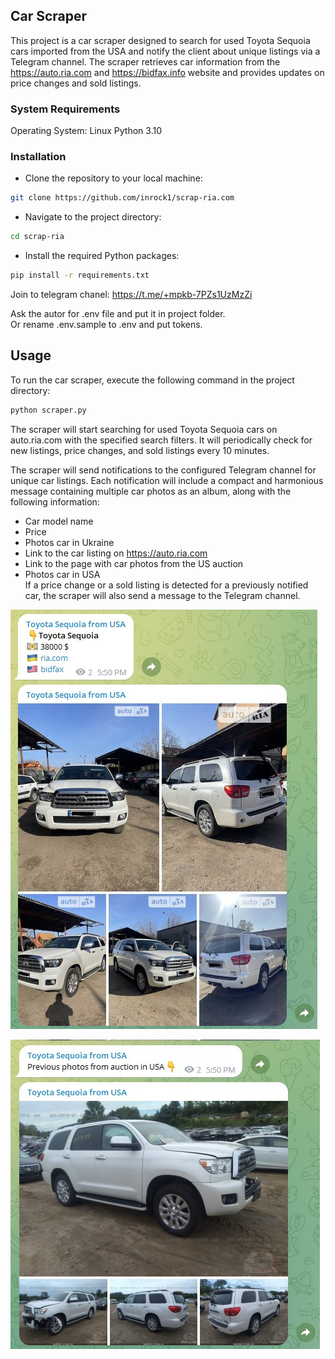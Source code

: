 ## Car Scraper
This project is a car scraper designed to search for used Toyota Sequoia 
cars imported from the USA and notify the client about unique listings 
via a Telegram channel. The scraper retrieves car information from the
https://auto.ria.com and https://bidfax.info website and provides updates on price changes and sold 
listings.

### System Requirements
Operating System: Linux
Python 3.10

### Installation
- Clone the repository to your local machine:
```bash
git clone https://github.com/inrock1/scrap-ria.com
```

- Navigate to the project directory:
```bash
cd scrap-ria
```

- Install the required Python packages:
```bash
pip install -r requirements.txt
```

Join to telegram chanel: https://t.me/+mpkb-7PZs1UzMzZi

Ask the autor for .env file and put it in project folder.  
Or rename .env.sample to .env and put tokens.

## Usage
To run the car scraper, execute the following command in the project directory:

```bash
python scraper.py
```
The scraper will start searching for used Toyota Sequoia cars on auto.ria.com with the specified search filters. It will periodically check for new listings, price changes, and sold listings every 10 minutes.

The scraper will send notifications to the configured Telegram channel for unique car listings. Each notification will include a compact and harmonious message containing multiple car photos as an album, along with the following information:

- Car model name  
- Price  
- Photos car in Ukraine
- Link to the car listing on https://auto.ria.com  
- Link to the page with car photos from the US auction
- Photos car in USA  
If a price change or a sold listing is detected for a previously notified car, the scraper will also send a message to the Telegram channel.

![Screenshot_1](Screenshot_notification.jpg)

![Screenshot_2](Screenshot_notification2.jpg)
